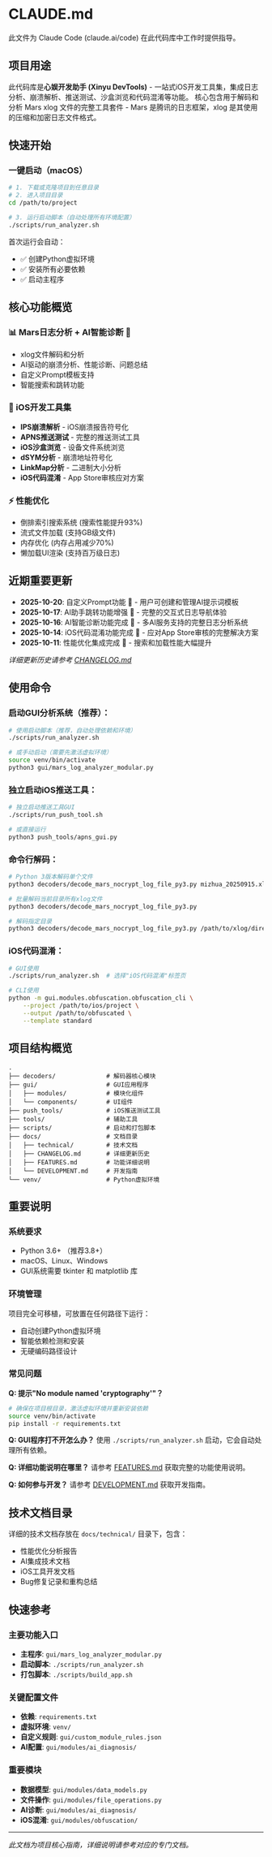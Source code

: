 # CLAUDE.md

此文件为 Claude Code (claude.ai/code) 在此代码库中工作时提供指导。

## 项目用途
此代码库是**心娱开发助手 (Xinyu DevTools)** - 一站式iOS开发工具集，集成日志分析、崩溃解析、推送测试、沙盒浏览和代码混淆等功能。
核心包含用于解码和分析 Mars xlog 文件的完整工具套件 - Mars 是腾讯的日志框架，xlog 是其使用的压缩和加密日志文件格式。

## 快速开始

### 一键启动（macOS）
```bash
# 1. 下载或克隆项目到任意目录
# 2. 进入项目目录
cd /path/to/project

# 3. 运行启动脚本（自动处理所有环境配置）
./scripts/run_analyzer.sh
```

首次运行会自动：
- ✅ 创建Python虚拟环境
- ✅ 安装所有必要依赖
- ✅ 启动主程序

## 核心功能概览

### 📊 Mars日志分析 + AI智能诊断 🤖
- xlog文件解码和分析
- AI驱动的崩溃分析、性能诊断、问题总结
- 自定义Prompt模板支持
- 智能搜索和跳转功能

### 🔧 iOS开发工具集
- **IPS崩溃解析** - iOS崩溃报告符号化
- **APNS推送测试** - 完整的推送测试工具
- **iOS沙盒浏览** - 设备文件系统浏览
- **dSYM分析** - 崩溃地址符号化
- **LinkMap分析** - 二进制大小分析
- **iOS代码混淆** - App Store审核应对方案

### ⚡ 性能优化
- 倒排索引搜索系统 (搜索性能提升93%)
- 流式文件加载 (支持GB级文件)
- 内存优化 (内存占用减少70%)
- 懒加载UI渲染 (支持百万级日志)

## 近期重要更新

- **2025-10-20**: 自定义Prompt功能 📝 - 用户可创建和管理AI提示词模板
- **2025-10-17**: AI助手跳转功能增强 🎯 - 完整的交互式日志导航体验
- **2025-10-16**: AI智能诊断功能完成 🤖 - 多AI服务支持的完整日志分析系统
- **2025-10-14**: iOS代码混淆功能完成 🔐 - 应对App Store审核的完整解决方案
- **2025-10-11**: 性能优化集成完成 🚀 - 搜索和加载性能大幅提升

*详细更新历史请参考 [CHANGELOG.md](CHANGELOG.md)*

## 使用命令

### 启动GUI分析系统（推荐）：
```bash
# 使用启动脚本（推荐，自动处理依赖和环境）
./scripts/run_analyzer.sh

# 或手动启动（需要先激活虚拟环境）
source venv/bin/activate
python3 gui/mars_log_analyzer_modular.py
```

### 独立启动iOS推送工具：
```bash
# 独立启动推送工具GUI
./scripts/run_push_tool.sh

# 或直接运行
python3 push_tools/apns_gui.py
```

### 命令行解码：
```bash
# Python 3版本解码单个文件
python3 decoders/decode_mars_nocrypt_log_file_py3.py mizhua_20250915.xlog

# 批量解码当前目录所有xlog文件
python3 decoders/decode_mars_nocrypt_log_file_py3.py

# 解码指定目录
python3 decoders/decode_mars_nocrypt_log_file_py3.py /path/to/xlog/directory/
```

### iOS代码混淆：
```bash
# GUI使用
./scripts/run_analyzer.sh  # 选择"iOS代码混淆"标签页

# CLI使用
python -m gui.modules.obfuscation.obfuscation_cli \
    --project /path/to/ios/project \
    --output /path/to/obfuscated \
    --template standard
```

## 项目结构概览

```
.
├── decoders/              # 解码器核心模块
├── gui/                   # GUI应用程序
│   ├── modules/           # 模块化组件
│   └── components/        # UI组件
├── push_tools/            # iOS推送测试工具
├── tools/                 # 辅助工具
├── scripts/               # 启动和打包脚本
├── docs/                  # 文档目录
│   ├── technical/         # 技术文档
│   ├── CHANGELOG.md       # 详细更新历史
│   ├── FEATURES.md        # 功能详细说明
│   └── DEVELOPMENT.md     # 开发指南
└── venv/                  # Python虚拟环境
```

## 重要说明

### 系统要求
- Python 3.6+ （推荐3.8+）
- macOS、Linux、Windows
- GUI系统需要 tkinter 和 matplotlib 库

### 环境管理
项目完全可移植，可放置在任何路径下运行：
- 自动创建Python虚拟环境
- 智能依赖检测和安装
- 无硬编码路径设计

### 常见问题

**Q: 提示"No module named 'cryptography'"？**
```bash
# 确保在项目根目录，激活虚拟环境并重新安装依赖
source venv/bin/activate
pip install -r requirements.txt
```

**Q: GUI程序打不开怎么办？**
使用 `./scripts/run_analyzer.sh` 启动，它会自动处理所有依赖。

**Q: 详细功能说明在哪里？**
请参考 [FEATURES.md](FEATURES.md) 获取完整的功能使用说明。

**Q: 如何参与开发？**
请参考 [DEVELOPMENT.md](DEVELOPMENT.md) 获取开发指南。

## 技术文档目录

详细的技术文档存放在 `docs/technical/` 目录下，包含：
- 性能优化分析报告
- AI集成技术文档
- iOS工具开发文档
- Bug修复记录和重构总结

## 快速参考

### 主要功能入口
- **主程序**: `gui/mars_log_analyzer_modular.py`
- **启动脚本**: `./scripts/run_analyzer.sh`
- **打包脚本**: `./scripts/build_app.sh`

### 关键配置文件
- **依赖**: `requirements.txt`
- **虚拟环境**: `venv/`
- **自定义规则**: `gui/custom_module_rules.json`
- **AI配置**: `gui/modules/ai_diagnosis/`

### 重要模块
- **数据模型**: `gui/modules/data_models.py`
- **文件操作**: `gui/modules/file_operations.py`
- **AI诊断**: `gui/modules/ai_diagnosis/`
- **iOS混淆**: `gui/modules/obfuscation/`

---

*此文档为项目核心指南，详细说明请参考对应的专门文档。*